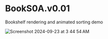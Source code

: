 # BookS0A.v0.01
Bookshelf rendering and animated sorting demo

![Screenshot 2024-09-23 at 3 44 54 AM](https://github.com/user-attachments/assets/acf81c21-7164-415e-9dbb-93c288e2152c)
